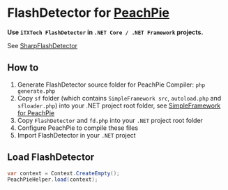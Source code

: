 # FlashDetector for [PeachPie](https://github.com/peachpiecompiler/peachpie/)

**Use `iTXTech FlashDetector` in `.NET Core / .NET Framework` projects.**

See [SharpFlashDetector](https://github.com/iTXTech/SharpFlashDetector)

## How to

1. Generate FlashDetector source folder for PeachPie Compiler: `php generate.php`
1. Copy `sf` folder (which contains `SimpleFramework src`, `autoload.php` and `sfloader.php`) into your .NET project root folder, see [SimpleFramework for PeachPie](https://github.com/iTXTech/SimpleFramework/tree/peachpie)
1. Copy `FlashDetector` and `fd.php` into your `.NET` project root folder
1. Configure PeachPie to compile these files
1. Import FlashDetector in your `.NET` project

## Load FlashDetector

```csharp
var context = Context.CreateEmpty();
PeachPieHelper.load(context);
```
